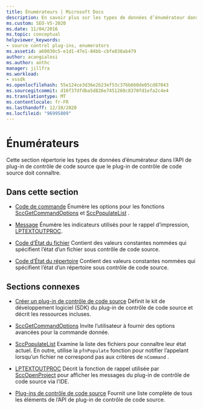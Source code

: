```yaml
---
title: Énumérateurs | Microsoft Docs
description: En savoir plus sur les types de données d’énumérateur dans l’API de plug-in de contrôle de code source, y compris le code de commande, le message, le code d’État du fichier et le code d’État du répertoire.
ms.custom: SEO-VS-2020
ms.date: 11/04/2016
ms.topic: conceptual
helpviewer_keywords:
- source control plug-ins, enumerators
ms.assetid: a60030c5-e1d1-47e1-84bb-cbfe838ab479
author: acangialosi
ms.author: anthc
manager: jillfra
ms.workload:
- vssdk
ms.openlocfilehash: 55e124ce3d36e2b23ef53c376b660de05cd87043
ms.sourcegitcommit: d10f37dfdba5d826e7451260c8370fd1efa2c4e4
ms.translationtype: MT
ms.contentlocale: fr-FR
ms.lasthandoff: 12/10/2020
ms.locfileid: "96995809"
---
```

# <a name="enumerators"></a>Énumérateurs
Cette section répertorie les types de données d’énumérateur dans l’API de plug-in de contrôle de code source que le plug-in de contrôle de code source doit connaître.

## <a name="in-this-section"></a>Dans cette section
- [Code de commande](../extensibility/command-code-enumerator.md) Énumère les options pour les fonctions [SccGetCommandOptions](../extensibility/sccgetcommandoptions-function.md) et [SccPopulateList](../extensibility/sccpopulatelist-function.md) .

- [Message](../extensibility/message-enumerator.md) Énumère les indicateurs utilisés pour le rappel d’impression, [LPTEXTOUTPROC](../extensibility/lptextoutproc.md).

- [Code d’État du fichier](../extensibility/file-status-code-enumerator.md) Contient des valeurs constantes nommées qui spécifient l’état d’un fichier sous contrôle de code source.

- [Code d’État du répertoire](../extensibility/directory-status-code-enumerator.md) Contient des valeurs constantes nommées qui spécifient l’état d’un répertoire sous contrôle de code source.

## <a name="related-sections"></a>Sections connexes
- [Créer un plug-in de contrôle de code source](../extensibility/internals/creating-a-source-control-plug-in.md) Définit le kit de développement logiciel (SDK) du plug-in de contrôle de code source et décrit les ressources incluses.

- [SccGetCommandOptions](../extensibility/sccgetcommandoptions-function.md) Invite l’utilisateur à fournir des options avancées pour la commande donnée.

- [SccPopulateList](../extensibility/sccpopulatelist-function.md) Examine la liste des fichiers pour connaître leur état actuel. En outre, utilise la `pfnPopulate` fonction pour notifier l’appelant lorsqu’un fichier ne correspond pas aux critères de `nCommand` .

- [LPTEXTOUTPROC](../extensibility/lptextoutproc.md) Décrit la fonction de rappel utilisée par [SccOpenProject](../extensibility/sccopenproject-function.md) pour afficher les messages du plug-in de contrôle de code source via l’IDE.

- [Plug-ins de contrôle de code source](../extensibility/source-control-plug-ins.md) Fournit une liste complète de tous les éléments de l’API de plug-in de contrôle de code source.
